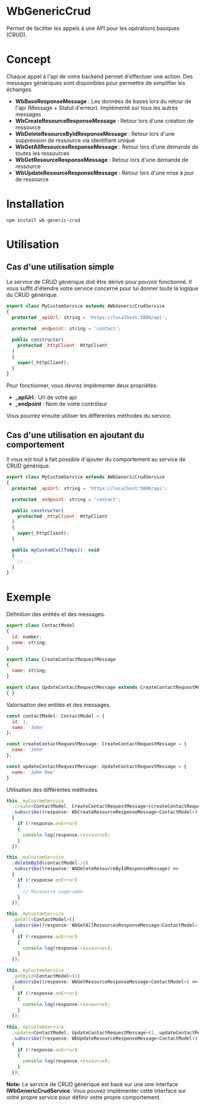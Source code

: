 # WbGenericCrud

Permet de faciliter les appels à une API pour les opérations basiques (CRUD).

# Concept

Chaque appel à l'api de votre backend permet d'effectuer une action. Des messages génériques sont disponibles pour 
permettre de simplifier les échanges.

- **WbBaseResponseMessage** : Les données de bases lors du retour de l'api (Message + Statut d'erreur). Implémenté sur tous les autres messages
- **WbCreateResourceResponseMessage** : Retour lors d'une création de ressource
- **WbDeleteResourceByIdResponseMessage** : Retour lors d'une suppression de ressource via identifiant unique
- **WbGetAllResourcesResponseMessage** : Retour lors d'une demande de toutes les ressources
- **WbGetResourceResponseMessage** : Retour lors d'une demande de ressource
- **WbUpdateResourceResponseMessage** : Retour lors d'une mise à jour de ressource

# Installation

```shell
npm install wb-generic-crud
```

# Utilisation

## Cas d'une utilisation simple

Le service de CRUD générique doit être dérivé pour pouvoir fonctionné. Il vous suffit d'étendre votre service concerné pour 
lui donner toute la logique du CRUD générique.

```javascript
export class MyCustomService extends AWbGenericCrudService
{
  protected _apiUrl: string = 'https://localhost:5000/api';
  
  protected _endpoint: string = 'contact';

  public constructor(
    protected _httpClient: HttpClient
  )
  {
    super(_httpClient);
  }
}
```

Pour fonctionner, vous devrez implémenter deux propriétés.

- **_apiUrl** : Url de votre api
- **_endpoint** : Nom de votre contrôleur 

Vous pourrez ensuite utiliser les différentes méthodes du service.

## Cas d'une utilisation en ajoutant du comportement

Il vous est tout à fait possible d'ajouter du comportement au service de CRUD générique.

```javascript
export class MyCustomService extends AWbGenericCrudService
{
  protected _apiUrl: string = 'https://localhost:5000/api';

  protected _endpoint: string = 'contact';

  public constructor(
    protected _httpClient: HttpClient
  )
  {
    super(_httpClient);
  }

  public myCustomCallToApi(): void
  {
    // ...
  }
}
```

# Exemple

Définition des entités et des messages.

```javascript
export class ContactModel
{
  id: number;
  name: string;
}

export class CreateContactRequestMessage
{
  name: string;
}

export class UpdateContactRequestMessage extends CreateContactRequestMessage
{ }
```

Valorisation des entités et des messages. 

```javascript
const contactModel: ContactModel = {
  id: 1,
  name: 'John'
};

const createContactRequestMessage: CreateContactRequestMessage = {
  name: 'John'
};

const updateContactRequestMessage: UpdateContactRequestMessage = {
  name: 'John Doe'
}
```

Utilisation des différentes méthodes.

```javascript
this._myCustomService
  .create<ContactModel, CreateContactRequestMessage>(createContactRequestMessage)
  .subscribe((response: WbCreateResourceResponseMessage<ContactModel>) =>
  {
    if (!response.onError)
    {
      console.log(response.ressource);
    }
  });

this._myCustomService
  .deleteById(contactModel.id)
  .subscribe((response: WbDeleteResourceByIdResponseMessage) =>
  {
    if (!response.onError)
    {
      // Ressource supprimée
    }
  });

this._myCustomService
  .getAll<ContactModel>()
  .subscribe((response: WbGetAllResourcesResponseMessage<ContactModel>) =>
  {
    if (!response.onError)
    {
      console.log(response.ressources);
    }
  });

this._myCustomService
  .getById<ContactModel>(1)
  .subscribe((response: WbGetResourceResponseMessage<ContactModel>) =>
  {
    if (!response.onError)
    {
      console.log(response.ressource);
    }
  });

this._myCustomService
  .update<ContactModel, UpdateContactRequestMessage>(1, updateContactRequestMessage)
  .subscribe((response: WbUpdateResourceResponseMessage<ContactModel>) =>
  {
    if (!response.onError)
    {
      console.log(response.ressource);
    }
  });
```

**Note:**
Le service de CRUD générique est basé sur une une interface **IWbGenericCrudService**. Vous pouvez implémenter cette 
interface sur votre propre service pour définir votre propre comportement.
